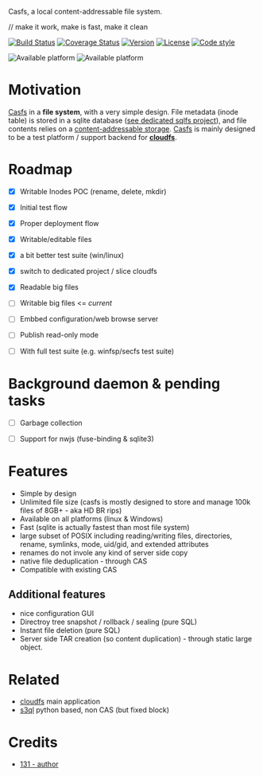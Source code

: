 Casfs, a local content-addressable file system.

// make it work, make is fast, make it clean


[![Build Status](https://travis-ci.org/131/casfs.svg?branch=master)](https://travis-ci.org/131/casfs)
[![Coverage Status](https://coveralls.io/repos/github/131/casfs/badge.svg?branch=master)](https://coveralls.io/github/131/casfs?branch=master)
[![Version](https://img.shields.io/npm/v/casfs.svg)](https://www.npmjs.com/package/casfs)
[![License](https://img.shields.io/badge/license-MIT-blue.svg)](http://opensource.org/licenses/MIT)
[![Code style](https://img.shields.io/badge/code%2fstyle-ivs-green.svg)](https://www.npmjs.com/package/eslint-plugin-ivs)

![Available platform](https://img.shields.io/badge/platform-win32-blue.svg)
![Available platform](https://img.shields.io/badge/platform-linux-blue.svg)


# Motivation

[Casfs](https://github.com/131/casfs) in a **file system**, with a very simple design. File metadata (inode table) is stored in a sqlite database ([see dedicated sqlfs project](https://github.com/131/sqlitefs)), and file contents relies on a [content-addressable storage](https://en.wikipedia.org/wiki/Content-addressable_storage). [Casfs](https://github.com/131/casfs) is mainly designed to be a test platform / support backend for **[cloudfs](https://github.com/131/cloudfs)**.



# Roadmap
- [X] Writable Inodes POC (rename, delete, mkdir)
- [X] Initial test flow
- [X] Proper deployment flow
- [X] Writable/editable files
- [X] a bit better test suite (win/linux)
- [X] switch to dedicated project / slice cloudfs
- [X] Readable big files

- [ ] Writable big files <= *current*
- [ ] Embbed configuration/web browse server
- [ ] Publish read-only mode
- [ ] With full test suite (e.g. winfsp/secfs test suite)

# Background daemon & pending tasks
- [ ] Garbage collection
- [ ] Support for nwjs (fuse-binding & sqlite3)


# Features
* Simple by design
* Unlimited file size (casfs is mostly designed to store and manage 100k files of 8GB+ - aka HD BR rips)
* Available on all platforms (linux & Windows)
* Fast (sqlite is actually fastest than most file system)
* large subset of POSIX including reading/writing files, directories, rename,  symlinks, mode, uid/gid, and extended attributes
* renames do not invole any kind of server side copy
* native file deduplication - through CAS
* Compatible with existing CAS

## Additional features
* nice configuration GUI
* Directroy tree snapshot / rollback / sealing (pure SQL)
* Instant file deletion (pure SQL)
* Server side TAR creation (so content duplication) - through static large object.


# Related
* [cloudfs](https://github.com/131/cloudfs) main application
* [s3ql](https://github.com/s3ql/) python based, non CAS (but fixed block)

# Credits
* [131 - author](https://github.com/131)
